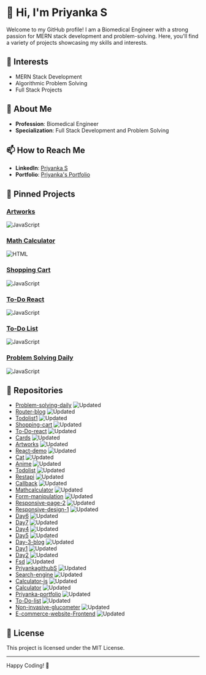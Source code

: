 # 👋 Hi, I'm Priyanka S

Welcome to my GitHub profile! I am a Biomedical Engineer with a strong passion for MERN stack development and problem-solving. Here, you'll find a variety of projects showcasing my skills and interests.

## 👀 Interests
- MERN Stack Development
- Algorithmic Problem Solving
- Full Stack Projects

## 🌱 About Me
- **Profession**: Biomedical Engineer
- **Specialization**: Full Stack Development and Problem Solving

## 📫 How to Reach Me
- **LinkedIn**: [Priyanka S](https://www.linkedin.com/in/priyanka-s-5437ba201/)
- **Portfolio**: [Priyanka's Portfolio](https://priyankagithubs.github.io/PRIYANKA-PORTFOLIO/)

## 📌 Pinned Projects

### [Artworks](https://github.com/PriyankagithubS/artworks) 
![JavaScript](https://img.shields.io/badge/Language-JavaScript-yellow)

### [Math Calculator](https://github.com/PriyankagithubS/mathcalculator)
![HTML](https://img.shields.io/badge/Language-HTML-orange)

### [Shopping Cart](https://github.com/PriyankagithubS/shoping-cart)
![JavaScript](https://img.shields.io/badge/Language-JavaScript-yellow)

### [To-Do React](https://github.com/PriyankagithubS/To-Do-react)
![JavaScript](https://img.shields.io/badge/Language-JavaScript-yellow)

### [To-Do List](https://github.com/PriyankagithubS/todolist)
![JavaScript](https://img.shields.io/badge/Language-JavaScript-yellow)

### [Problem Solving Daily](https://github.com/PriyankagithubS/Problem-solving-daily)
![JavaScript](https://img.shields.io/badge/Language-JavaScript-yellow)

## 📁 Repositories

- [Problem-solving-daily](https://github.com/PriyankagithubS/Problem-solving-daily) ![Updated](https://img.shields.io/badge/Updated-6%20minutes%20ago-brightgreen)
- [Router-blog](https://github.com/PriyankagithubS/router-blog) ![Updated](https://img.shields.io/badge/Updated-2%20hours%20ago-brightgreen)
- [Todolist1](https://github.com/PriyankagithubS/todolist1) ![Updated](https://img.shields.io/badge/Updated-9%20hours%20ago-brightgreen)
- [Shopping-cart](https://github.com/PriyankagithubS/shoping-cart) ![Updated](https://img.shields.io/badge/Updated-3%20days%20ago-brightgreen)
- [To-Do-react](https://github.com/PriyankagithubS/To-Do-react) ![Updated](https://img.shields.io/badge/Updated-3%20days%20ago-brightgreen)
- [Cards](https://github.com/PriyankagithubS/cards) ![Updated](https://img.shields.io/badge/Updated-last%20week-blue)
- [Artworks](https://github.com/PriyankagithubS/artworks) ![Updated](https://img.shields.io/badge/Updated-last%20week-blue)
- [React-demo](https://github.com/PriyankagithubS/react-demo) ![Updated](https://img.shields.io/badge/Updated-last%20week-blue)
- [Cat](https://github.com/PriyankagithubS/cat) ![Updated](https://img.shields.io/badge/Updated-last%20week-blue)
- [Anime](https://github.com/PriyankagithubS/anime) ![Updated](https://img.shields.io/badge/Updated-last%20week-blue)
- [Todolist](https://github.com/PriyankagithubS/todolist) ![Updated](https://img.shields.io/badge/Updated-2%20weeks%20ago-lightgrey)
- [Restapi](https://github.com/PriyankagithubS/restapi) ![Updated](https://img.shields.io/badge/Updated-2%20weeks%20ago-lightgrey)
- [Callback](https://github.com/PriyankagithubS/callback) ![Updated](https://img.shields.io/badge/Updated-2%20weeks%20ago-lightgrey)
- [Mathcalculator](https://github.com/PriyankagithubS/mathcalculator) ![Updated](https://img.shields.io/badge/Updated-3%20weeks%20ago-lightgrey)
- [Form-manipulation](https://github.com/PriyankagithubS/form-manipulation) ![Updated](https://img.shields.io/badge/Updated-3%20weeks%20ago-lightgrey)
- [Responsive-page-2](https://github.com/PriyankagithubS/responsive-page-2) ![Updated](https://img.shields.io/badge/Updated-last%20month-lightgrey)
- [Responsive-design-1](https://github.com/PriyankagithubS/responsive-design-1) ![Updated](https://img.shields.io/badge/Updated-last%20month-lightgrey)
- [Day6](https://github.com/PriyankagithubS/day6) ![Updated](https://img.shields.io/badge/Updated-on%20May%2026-lightgrey)
- [Day7](https://github.com/PriyankagithubS/Day7) ![Updated](https://img.shields.io/badge/Updated-on%20May%2026-lightgrey)
- [Day4](https://github.com/PriyankagithubS/day4) ![Updated](https://img.shields.io/badge/Updated-on%20May%2022-lightgrey)
- [Day5](https://github.com/PriyankagithubS/day5) ![Updated](https://img.shields.io/badge/Updated-on%20May%2022-lightgrey)
- [Day-3-blog](https://github.com/PriyankagithubS/day-3-blog) ![Updated](https://img.shields.io/badge/Updated-on%20May%2020-lightgrey)
- [Day1](https://github.com/PriyankagithubS/day1) ![Updated](https://img.shields.io/badge/Updated-on%20May%2019-lightgrey)
- [Day2](https://github.com/PriyankagithubS/day2) ![Updated](https://img.shields.io/badge/Updated-on%20May%2019-lightgrey)
- [Fsd](https://github.com/PriyankagithubS/fsd) ![Updated](https://img.shields.io/badge/Updated-on%20May%2015-lightgrey)
- [PriyankagithubS](https://github.com/PriyankagithubS/PriyankagithubS) ![Updated](https://img.shields.io/badge/Updated-on%20May%2014-lightgrey)
- [Search-engine](https://github.com/PriyankagithubS/SEARCH-ENGINE) ![Updated](https://img.shields.io/badge/Updated-on%20Apr%203,%202023-lightgrey)
- [Calculator-js](https://github.com/PriyankagithubS/CALCULATOR-JS) ![Updated](https://img.shields.io/badge/Updated-on%20Apr%202,%202023-lightgrey)
- [Calculator](https://github.com/PriyankagithubS/Calculator) ![Updated](https://img.shields.io/badge/Updated-on%20Apr%202,%202023-lightgrey)
- [Priyanka-portfolio](https://github.com/PriyankagithubS/PRIYANKA-PORTFOLIO) ![Updated](https://img.shields.io/badge/Updated-on%20Mar%2028,%202023-lightgrey)
- [To-Do-list](https://github.com/PriyankagithubS/To-Do-list) ![Updated](https://img.shields.io/badge/Updated-on%20Feb%2028,%202023-lightgrey)
- [Non-invasive-glucometer](https://github.com/PriyankagithubS/NON-INVASIVE-GLUCOMETER) ![Updated](https://img.shields.io/badge/Updated-on%20Feb%2023,%202023-lightgrey)
- [E-commerce-website-Frontend](https://github.com/PriyankagithubS/E-commerce-website-Frontend-) ![Updated](https://img.shields.io/badge/Updated-on%20Feb%2014,%202023-lightgrey)

## 📝 License

This project is licensed under the MIT License.

---

Happy Coding! 🚀

